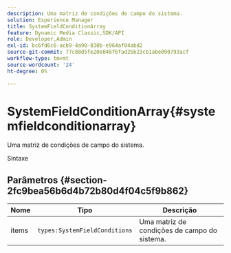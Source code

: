 ```yaml
---
description: Uma matriz de condições de campo do sistema.
solution: Experience Manager
title: SystemFieldConditionArray
feature: Dynamic Media Classic,SDK/API
role: Developer,Admin
exl-id: bc6fd6c6-acb9-4a90-830b-e964af04abd2
source-git-commit: 77c88d5fe20e048f6fad2bb23cb1abe090793acf
workflow-type: tm+mt
source-wordcount: '24'
ht-degree: 0%

---
```


# SystemFieldConditionArray{#systemfieldconditionarray}

Uma matriz de condições de campo do sistema.

Sintaxe

## Parâmetros {#section-2fc9bea56b6d4b72b80d4f04c5f9b862}

| Nome | Tipo | Descrição |
|---|---|---|
| items | `types:SystemFieldConditions` | Uma matriz de condições de campo do sistema. |
